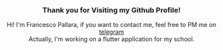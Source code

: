 <center>

### Thank you for Visiting my Github Profile!

Hi! I'm Francesco Pallara, if you want to contact me, feel free to PM me on [telegram](https://t.me/FutureGian) <br>
Actually, I'm working on a flutter application for my school. <br>

</center>
